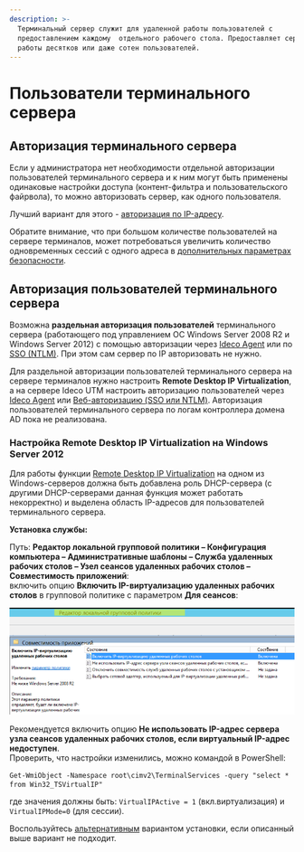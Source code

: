 ```yaml
---
description: >-
  Терминальный сервер служит для удаленной работы пользователей с
  предоставлением каждому  отдельного рабочего стола. Предоставляет сервис для
  работы десятков или даже сотен пользователей.
---
```


# Пользователи терминального сервера

## Авторизация терминального сервера

Если у администратора нет необходимости отдельной авторизации пользователей терминального сервера и к ним могут быть применены одинаковые настройки доступа \(контент-фильтра и пользовательского файрвола\), то можно авторизовать сервер, как одного пользователя.

Лучший вариант для этого - [авторизация по IP-адресу](../authorization-types/ip-authorization.md).

Обратите внимание, что при большом количестве пользователей на сервере терминалов, может потребоваться увеличить количество одновременных сессий с одного адреса в [дополнительных параметрах безопасности](../servisy/dopolnitelno.md).

## Авторизация пользователей терминального сервера

Возможна **раздельная авторизация пользователей** терминального сервера \(работающего под управлением ОС Windows Server 2008 R2 и Windows Server 2012\) с помощью авторизации через [Ideco Agent](../authorization-types/ideco-agent-authorization.md) или по [SSO \(NTLM\)](../authorization-types/single-sign-on-authorization.md). При этом сам сервер по IP авторизовать не нужно.

Для раздельной авторизации пользователей терминального сервера на сервере терминалов нужно настроить **Remote Desktop IP Virtualization**, а на сервере Ideco UTM настроить авторизацию пользователей через [Ideco Agent](../authorization-types/ideco-agent-authorization.md) или [Веб-авторизацию \(SSO или NTLM\)](../authorization-types/web-authorization.md). Авторизация пользователей терминального сервера по логам контроллера домена AD пока не реализована.

### Настройка Remote Desktop IP Virtualization на Windows Server 2012

Для работы функции [Remote Desktop IP Virtualization](https://cloudblogs.microsoft.com/enterprisemobility/2009/07/10/configuring-remote-desktop-ip-virtualization-part-1/) на одном из Windows-серверов должна быть добавлена роль DHCP-сервера \(с другими DHCP-серверами данная функция может работать некорректно\) и выделена область IP-адресов для пользователей терминального сервера.

**Установка службы:**

Путь: **Редактор локальной групповой политики – Конфигурация компьютера – Административные шаблоны – Служба удаленных рабочих столов – Узел сеансов удаленных рабочих столов – Совместимость приложений**:  
включить опцию **Включить IP-виртуализацию удаленных рабочих столов** в групповой политике с параметром **Для сеансов**:

![](../.gitbook/assets/4981131.png)

Рекомендуется включить опцию **Не использовать IP-адрес сервера узла сеансов удаленных рабочих столов, если виртуальный IP-адрес недоступен**.  
Проверить, что настройки изменились, можно командой в PowerShell:

```text
Get-WmiObject -Namespace root\cimv2\TerminalServices -query "select * from Win32_TSVirtualIP"
```

где значения должны быть: `VirtualIPActive = 1` \(вкл.виртуализация\) и `VirtualIPMode=0` \(для сессии\).

Воспользуйтесь [альтернативным](http://social.technet.microsoft.com/wiki/ru-ru/contents/articles/22770.windows-server-2012-r2-ip.aspx) вариантом установки, если описанный выше вариант не подходит.

